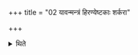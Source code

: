 +++
title = "02 यावन्मन्त्रं हिरण्येष्टकाः शर्करा"

+++

<details><summary>थिते</summary>

यावन्मन्त्रं हिरण्येष्टकाः शर्करा वाभ्यक्ताः २
</details>
